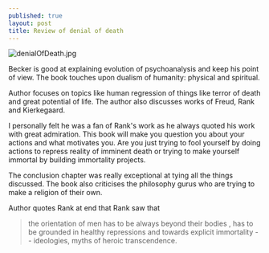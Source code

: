```yaml
---
published: true
layout: post
title: Review of denial of death
---
```

![denialOfDeath.jpg]({{site.baseurl}}/images/denialOfDeath.jpg)

Becker is good at explaining evolution of psychoanalysis and keep his point of view. The book touches upon dualism of humanity: physical and spiritual. 

Author focuses on topics like human regression of things like terror of death and great potential of life. The author also discusses works of Freud, Rank and Kierkegaard.

I personally felt he was a fan of Rank's work as he always quoted his work with great admiration. This book will make you question you about your actions and what motivates you. Are you just trying to fool yourself by doing actions to repress reality of imminent death or trying to make yourself immortal by building immortality projects. 

The conclusion chapter was really exceptional at tying all the things discussed. The book also criticises the philosophy gurus who are trying to make a religion of their own.

Author quotes Rank at end that Rank saw that 
> the orientation of men has to be always beyond their bodies , has to be grounded in healthy repressions and towards explicit immortality -- ideologies, myths of heroic transcendence.
